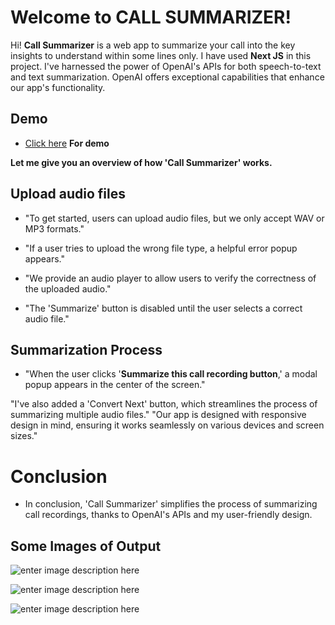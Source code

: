 # Welcome to CALL SUMMARIZER!

Hi! 
**Call Summarizer** is a web app to summarize your call into the key insights to understand within some lines only. I have used **Next JS** in this project. I've harnessed the power of OpenAI's APIs for both speech-to-text and text summarization. OpenAI offers exceptional capabilities that enhance our app's functionality.


## Demo
- [Click here](https://callsum.mdshadik.me/) **For demo**




**Let me give you an overview of how 'Call Summarizer' works.**

## Upload audio files

-   "To get started, users can upload audio files, but we only accept WAV or MP3 formats."

-   "If a user tries to upload the wrong file type, a helpful error popup appears."

-   "We provide an audio player to allow users to verify the correctness of the uploaded audio."

-   "The 'Summarize' button is disabled until the user selects a correct audio file."


## Summarization Process

- "When the user clicks '**Summarize this call recording button**,' a modal popup appears in the center of the screen."


"I've also added a 'Convert Next' button, which streamlines the process of summarizing multiple audio files."
"Our app is designed with responsive design in mind, ensuring it works seamlessly on various devices and screen sizes."

# Conclusion
- In conclusion, 'Call Summarizer' simplifies the process of summarizing call recordings, thanks to OpenAI's APIs and my user-friendly design.



## Some Images of Output

![enter image description here](https://github.com/mdShadik/call-sum/assets/96940182/b2faf03b-7414-426a-85c2-ca8c9002803c)

![enter image description here](https://github.com/mdShadik/call-sum/assets/96940182/c2377ac6-bae9-4af3-9fd9-27718c7901e0)


![enter image description here](https://github.com/mdShadik/call-sum/assets/96940182/2efb00b2-6b48-48f2-a660-4f76aea5245a)
